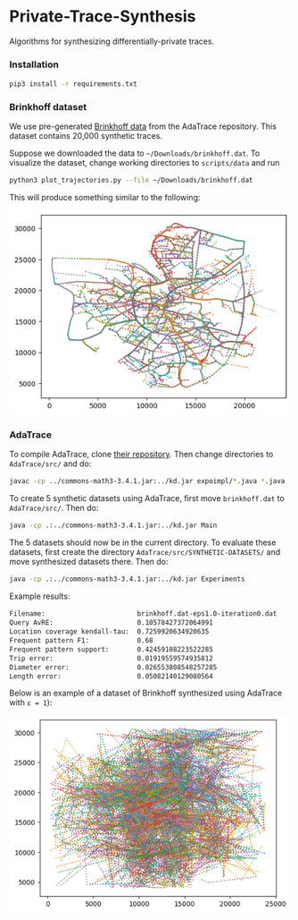 # Private-Trace-Synthesis
Algorithms for synthesizing differentially-private traces.

### Installation
```bash
pip3 install -r requirements.txt
```

### Brinkhoff dataset
We use pre-generated [Brinkhoff data](https://github.com/git-disl/AdaTrace/blob/master/brinkhoff.dat) from the AdaTrace repository. This dataset contains 20,000 synthetic traces.

Suppose we downloaded the data to `~/Downloads/brinkhoff.dat`. To visualize the dataset, change working directories to `scripts/data` and run

```bash
python3 plot_trajectories.py --file ~/Downloads/brinkhoff.dat
```

This will produce something similar to the following:

![alt text](images/brinkhoff.png)

### AdaTrace
To compile AdaTrace, clone [their repository](https://github.com/git-disl/AdaTrace/blob/master). Then change directories to `AdaTrace/src/` and do:

```bash
javac -cp ../commons-math3-3.4.1.jar:../kd.jar expoimpl/*.java *.java
```

To create 5 synthetic datasets using AdaTrace, first move `brinkhoff.dat` to `AdaTrace/src/`. Then do:

```bash
java -cp .:../commons-math3-3.4.1.jar:../kd.jar Main
```

The 5 datasets should now be in the current directory. To evaluate these datasets, first create the directory `AdaTrace/src/SYNTHETIC-DATASETS/` and move synthesized datasets there. Then do:

```bash
java -cp .:../commons-math3-3.4.1.jar:../kd.jar Experiments
```

Example results:

```
Filename:                       brinkhoff.dat-eps1.0-iteration0.dat
Query AvRE:                     0.10578427372064991
Location coverage kendall-tau:  0.7259920634920635
Frequent pattern F1:            0.68
Frequent pattern support:       0.42459108223522285
Trip error:                     0.01919559574935812
Diameter error:                 0.026553808548257285
Length error:                   0.05082140129080564
```

Below is an example of a dataset of Brinkhoff synthesized using AdaTrace with `ε = 1`):

![alt text](images/adatrace.png)

